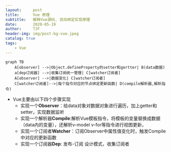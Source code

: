 ```yaml
---
layout:     post
title:      Vue 原理
subtitle:   解释Vue源码, 双向绑定实现原理
date:       2020-05-19
author:     TJF
header-img: img/post-bg-vue.jpeg
catalog: true
tags:
    - Vue
---
```


```mermaid
graph TB
    A[observer] -->|Object.defineProperty的setter和gertter| B(data数据)
    a[dep订阅器] -->|收集订阅统一管理| C[watcher订阅者]
    A[observer] -->|数据变化| C[watcher订阅者]
    C[watcher订阅者]-->|每个指令对应的节点绑定更新函数| D(compile解析器,解析指令)

```
- Vue主要由以下四个步骤实现
    - 实现一个**Observer**：给data对象对数据对象进行遍历，加上getter和setter，实现数据监听
    - 实现一个解析器**Compile**:解析Vue模板指令，将模板的变量替换成数据（data内的变量），还解析v-model v-for等指令进行视图更新，
    - 实现一个订阅者**Watcher**：订阅Observer中属性值变化时，触发Compile中对应的更新函数
    - 实现一个订阅器**Dep**: 发布-订阅 设计模式，收集订阅者



